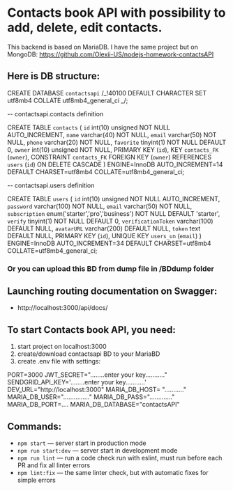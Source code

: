 # Contacts book API with possibility to add, delete, edit contacts.

This backend is based on MariaDB.
I have the same project but on MongoDB: https://github.com/Olexii-US/nodejs-homework-contactsAPI

## Here is DB structure:

CREATE DATABASE `contactsapi` /_!40100 DEFAULT CHARACTER SET utf8mb4 COLLATE utf8mb4_general_ci _/;

-- contactsapi.contacts definition

CREATE TABLE `contacts` (
`id` int(10) unsigned NOT NULL AUTO_INCREMENT,
`name` varchar(40) NOT NULL,
`email` varchar(50) NOT NULL,
`phone` varchar(20) NOT NULL,
`favorite` tinyint(1) NOT NULL DEFAULT 0,
`owner` int(10) unsigned NOT NULL,
PRIMARY KEY (`id`),
KEY `contacts_FK` (`owner`),
CONSTRAINT `contacts_FK` FOREIGN KEY (`owner`) REFERENCES `users` (`id`) ON DELETE CASCADE
) ENGINE=InnoDB AUTO_INCREMENT=14 DEFAULT CHARSET=utf8mb4 COLLATE=utf8mb4_general_ci;

-- contactsapi.users definition

CREATE TABLE `users` (
`id` int(10) unsigned NOT NULL AUTO_INCREMENT,
`password` varchar(100) NOT NULL,
`email` varchar(50) NOT NULL,
`subscription` enum('starter','pro','business') NOT NULL DEFAULT 'starter',
`verify` tinyint(1) NOT NULL DEFAULT 0,
`verificationToken` varchar(100) DEFAULT NULL,
`avatarURL` varchar(200) DEFAULT NULL,
`token` text DEFAULT NULL,
PRIMARY KEY (`id`),
UNIQUE KEY `users_un` (`email`)
) ENGINE=InnoDB AUTO_INCREMENT=34 DEFAULT CHARSET=utf8mb4 COLLATE=utf8mb4_general_ci;

### Or you can upload this BD from dump file in /BDdump folder

## Launching routing documentation on Swagger:

- http://localhost:3000/api/docs/

## To start Contacts book API, you need:

1. start project on localhost:3000
2. create/download contactsapi BD to your MariaBD
3. create .env file with settings:

PORT=3000
JWT_SECRET="........enter your key..........."
SENDGRID_API_KEY='........enter your key...........'
DEV_URL="http://localhost:3000"
MARIA_DB_HOST= "..........."
MARIA_DB_USER="..............."
MARIA_DB_PASS="............."
MARIA_DB_PORT=....
MARIA_DB_DATABASE="contactsAPI"

## Сommands:

- `npm start` &mdash; server start in production mode
- `npm run start:dev` &mdash; server start in development mode
- `npm run lint` &mdash; run a code check run with eslint, must run before each PR and fix all linter errors
- `npm lint:fix` &mdash; the same linter check, but with automatic fixes for simple errors
